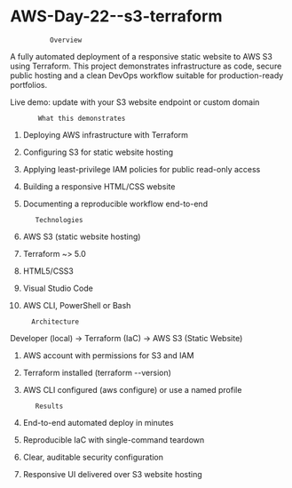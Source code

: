 # AWS-Day-22--s3-terraform
              Overview

A fully automated deployment of a responsive static website to AWS S3 using Terraform. 
This project demonstrates infrastructure as code, secure public hosting and a clean DevOps workflow suitable for production-ready portfolios.

Live demo: update with your S3 website endpoint or custom domain

           What this demonstrates
1. Deploying AWS infrastructure with Terraform
2. Configuring S3 for static website hosting
3. Applying least-privilege IAM policies for public read-only access
4. Building a responsive HTML/CSS website
5. Documenting a reproducible workflow end-to-end

          Technologies

1. AWS S3 (static website hosting)
2. Terraform ~> 5.0
3. HTML5/CSS3
4. Visual Studio Code
5. AWS CLI, PowerShell or Bash

         Architecture
Developer (local) → Terraform (IaC) → AWS S3 (Static Website)

1. AWS account with permissions for S3 and IAM
2. Terraform installed (terraform --version)
3. AWS CLI configured (aws configure) or use a named profile

          Results

1. End-to-end automated deploy in minutes
2. Reproducible IaC with single-command teardown
3. Clear, auditable security configuration
4. Responsive UI delivered over S3 website hosting
